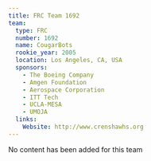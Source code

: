 ```yaml
---
title: FRC Team 1692
team:
  type: FRC
  number: 1692
  name: CougarBots
  rookie_year: 2005
  location: Los Angeles, CA, USA
  sponsors:
    - The Boeing Company
    - Amgen Foundation
    - Aerospace Corporation
    - ITT Tech
    - UCLA-MESA
    - UMOJA
  links:
    Website: http://www.crenshawhs.org
---
```

No content has been added for this team